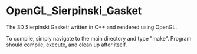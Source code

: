 OpenGL_Sierpinski_Gasket
========================

The 3D Sierpinski Gasket; written in C++ and rendered using OpenGL.

To compile, simply navigate to the main directory and type "make". Program should compile, execute, and clean up after itself.
